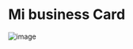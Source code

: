 
# Mi business Card

![image](https://user-images.githubusercontent.com/25642677/136689476-df3da06d-57aa-49d8-8abd-4b29e8e22e5b.png)
